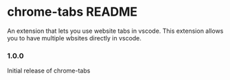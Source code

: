 # chrome-tabs README

An extension that lets you use website tabs in vscode. This extension allows you to have multiple wbsites directly in vscode.

### 1.0.0

Initial release of chrome-tabs
